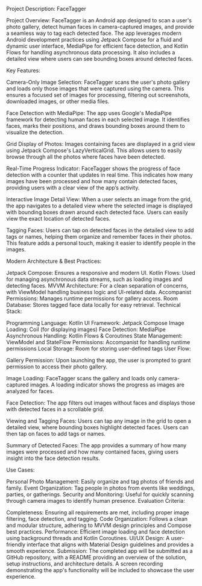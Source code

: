 Project Description: FaceTagger

Project Overview: FaceTagger is an Android app designed to scan a user's photo gallery, detect human faces in camera-captured images, and provide a seamless way to tag each detected face. The app leverages modern Android development practices using Jetpack Compose for a fluid and dynamic user interface, MediaPipe for efficient face detection, and Kotlin Flows for handling asynchronous data processing. It also includes a detailed view where users can see bounding boxes around detected faces.

Key Features:

Camera-Only Image Selection:
FaceTagger scans the user's photo gallery and loads only those images that were captured using the camera. This ensures a focused set of images for processing, filtering out screenshots, downloaded images, or other media files.

Face Detection with MediaPipe:
The app uses Google's MediaPipe framework for detecting human faces in each selected image. It identifies faces, marks their positions, and draws bounding boxes around them to visualize the detection.

Grid Display of Photos:
Images containing faces are displayed in a grid view using Jetpack Compose's LazyVerticalGrid. This allows users to easily browse through all the photos where faces have been detected.

Real-Time Progress Indicator:
FaceTagger shows the progress of face detection with a counter that updates in real time. This indicates how many images have been processed and how many contain detected faces, providing users with a clear view of the app’s activity.

Interactive Image Detail View:
When a user selects an image from the grid, the app navigates to a detailed view where the selected image is displayed with bounding boxes drawn around each detected face. Users can easily view the exact location of detected faces.

Tagging Faces:
Users can tap on detected faces in the detailed view to add tags or names, helping them organize and remember faces in their photos. This feature adds a personal touch, making it easier to identify people in the images.

Modern Architecture & Best Practices:

Jetpack Compose: Ensures a responsive and modern UI.
Kotlin Flows: Used for managing asynchronous data streams, such as loading images and detecting faces.
MVVM Architecture: For a clean separation of concerns, with ViewModel handling business logic and UI-related data.
Accompanist Permissions: Manages runtime permissions for gallery access.
Room Database: Stores tagged face data locally for easy retrieval.
Technical Stack:

Programming Language: Kotlin
UI Framework: Jetpack Compose
Image Loading: Coil (for displaying images)
Face Detection: MediaPipe
Asynchronous Handling: Kotlin Flows & Coroutines
State Management: ViewModel and StateFlow
Permissions: Accompanist for handling runtime permissions
Local Storage: Room for storing user-defined tags
User Flow:

Gallery Permission:
Upon launching the app, the user is prompted to grant permission to access their photo gallery.

Image Loading:
FaceTagger scans the gallery and loads only camera-captured images. A loading indicator shows the progress as images are analyzed for faces.

Face Detection:
The app filters out images without faces and displays those with detected faces in a scrollable grid.

Viewing and Tagging Faces:
Users can tap any image in the grid to open a detailed view, where bounding boxes highlight detected faces. Users can then tap on faces to add tags or names.

Summary of Detected Faces:
The app provides a summary of how many images were processed and how many contained faces, giving users insight into the face detection results.

Use Cases:

Personal Photo Management: Easily organize and tag photos of friends and family.
Event Organization: Tag people in photos from events like weddings, parties, or gatherings.
Security and Monitoring: Useful for quickly scanning through camera images to identify human presence.
Evaluation Criteria:

Completeness: Ensuring all requirements are met, including proper image filtering, face detection, and tagging.
Code Organization: Follows a clean and modular structure, adhering to MVVM design principles and Compose best practices.
Performance: Efficient image loading and face detection using background threads and Kotlin Coroutines.
UI/UX Design: A user-friendly interface that aligns with Material Design guidelines and provides a smooth experience.
Submission:
The completed app will be submitted as a GitHub repository, with a README providing an overview of the solution, setup instructions, and architecture details. A screen recording demonstrating the app's functionality will be included to showcase the user experience.

